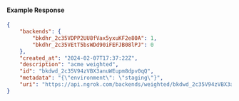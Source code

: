 <!-- Code generated for API Clients. DO NOT EDIT. -->

#### Example Response

```json
{
	"backends": {
		"bkdhr_2c35VDPP2UU8fVax5yxuKF2e80A": 1,
		"bkdhr_2c35VEtT5bsWDd90iFEFJB08lPJ": 0
	},
	"created_at": "2024-02-07T17:37:22Z",
	"description": "acme weighted",
	"id": "bkdwd_2c35V94zVBX3anuWEupm8dpv0qQ",
	"metadata": "{\"environment\": \"staging\"}",
	"uri": "https://api.ngrok.com/backends/weighted/bkdwd_2c35V94zVBX3anuWEupm8dpv0qQ"
}
```
